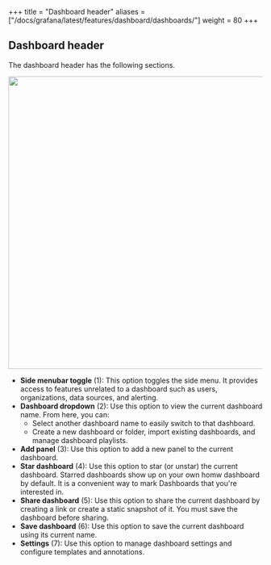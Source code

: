 +++
title = "Dashboard header"
aliases = ["/docs/grafana/latest/features/dashboard/dashboards/"]
weight = 80
+++

## Dashboard header

The dashboard header has the following sections.

<img class="no-shadow" src="/static/img/docs/v50/top_nav_annotated.png" width="580px">

- **Side menubar toggle** (1): This option toggles the side menu. It provides access to features unrelated to a dashboard such as users, organizations, data sources, and alerting.
- **Dashboard dropdown** (2): Use this option to view the current dashboard name. From here, you can: 
  -  Select another dashboard name to easily switch to that dashboard. 
  -  Create a new dashboard or folder, import existing dashboards, and manage dashboard playlists.
- **Add panel** (3): Use this option to add a new panel to the current dashboard.
- **Star dashboard** (4): Use this option to star (or unstar) the current dashboard. Starred dashboards show up on your own homw dashboard by default. It is a convenient way to mark Dashboards that you're interested in.
- **Share dashboard** (5): Use this option to share the current dashboard by creating a link or create a static snapshot of it. You must save the dashboard before sharing.
- **Save dashboard** (6): Use this option to save the current dashboard using its current name.
- **Settings** (7): Use this option to manage dashboard settings and configure templates and annotations.
